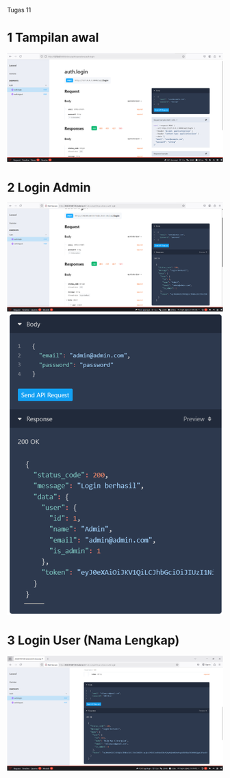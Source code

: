 Tugas 11

# 1 Tampilan awal
![alt text](<screenshot/tugas11/Screenshot 2025-05-31 180628.png>)

# 2 Login Admin
![alt text](<screenshot/tugas11/Screenshot 2025-05-31 180946.png>)
![alt text](<screenshot/tugas11/Screenshot 2025-05-31 180956.png>)

# 3 Login User (Nama Lengkap) 
![alt text](<screenshot/tugas11/Screenshot 2025-06-04 224108.png>)